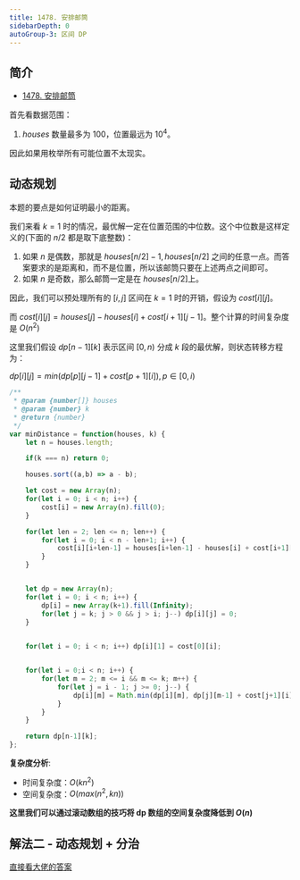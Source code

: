 ```yaml
---
title: 1478. 安排邮筒
sidebarDepth: 0
autoGroup-3: 区间 DP
---
```

## 简介
- [1478. 安排邮筒](https://leetcode-cn.com/problems/allocate-mailboxes/)

首先看数据范围：
1. $houses$ 数量最多为 $100$，位置最远为 $10^4$。

因此如果用枚举所有可能位置不太现实。


## 动态规划
本题的要点是如何证明最小的距离。

我们来看 $k = 1$ 时的情况，最优解一定在位置范围的中位数。这个中位数是这样定义的(下面的 $n/2$ 都是取下底整数)：
1. 如果 $n$ 是偶数，那就是 $houses[n/2]-1,houses[n/2]$ 之间的任意一点。而答案要求的是距离和，而不是位置，所以该邮筒只要在上述两点之间即可。
2. 如果 $n$ 是奇数，那么邮筒一定是在 $houses[n/2]$上。

因此，我们可以预处理所有的 $[i, j]$ 区间在 $k=1$ 时的开销，假设为 $cost[i][j]$。

而 $cost[i][j] = houses[j] - houses[i] + cost[i+1][j-1]$。整个计算的时间复杂度是 $O(n^2)$

这里我们假设 $dp[n-1][k]$ 表示区间 $[0,n)$ 分成 $k$ 段的最优解，则状态转移方程为：

$dp[i][j] = min(dp[p][j-1] + cost[p+1][i]), p \in [0, i)$

```javascript
/**
 * @param {number[]} houses
 * @param {number} k
 * @return {number}
 */
var minDistance = function(houses, k) {
    let n = houses.length;

    if(k === n) return 0;

    houses.sort((a,b) => a - b);

    let cost = new Array(n);
    for(let i = 0; i < n; i++) {
        cost[i] = new Array(n).fill(0);
    }

    for(let len = 2; len <= n; len++) {
        for(let i = 0; i < n - len+1; i++) {
            cost[i][i+len-1] = houses[i+len-1] - houses[i] + cost[i+1][i+len-2];
        }
    }


    let dp = new Array(n);
    for(let i = 0; i < n; i++) {
        dp[i] = new Array(k+1).fill(Infinity);
        for(let j = k; j > 0 && j > i; j--) dp[i][j] = 0; 
    }

    
    for(let i = 0; i < n; i++) dp[i][1] = cost[0][i];


    for(let i = 0;i < n; i++) {
        for(let m = 2; m <= i && m <= k; m++) {
            for(let j = i - 1; j >= 0; j--) {
                dp[i][m] = Math.min(dp[i][m], dp[j][m-1] + cost[j+1][i]);
            }
        }
    }

    return dp[n-1][k];
};
```

**复杂度分析**:
- 时间复杂度：$O(kn^2)$
- 空间复杂度：$O(max(n^2, kn))$

**这里我们可以通过滚动数组的技巧将 dp 数组的空间复杂度降低到 $O(n)$**


## 解法二 - 动态规划 + 分治
[直接看大佬的答案](https://leetcode-cn.com/problems/allocate-mailboxes/solution/dong-tai-gui-hua-shi-jian-fu-za-du-oknlognkong-jia/)
